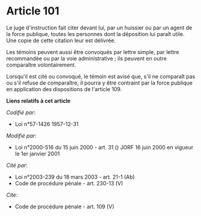 # Article 101

Le juge d'instruction fait citer devant lui, par un huissier ou par un agent de la force publique, toutes les personnes dont
la déposition lui paraît utile. Une copie de cette citation leur est délivrée. 

Les témoins peuvent aussi être convoqués par lettre simple, par lettre recommandée ou par la voie administrative ; ils
peuvent en outre comparaître volontairement. 

Lorsqu'il est cité ou convoqué, le témoin est avisé que, s'il ne comparaît pas ou s'il refuse de comparaître, il pourra y
être contraint par la force publique en application des dispositions de l'article 109.

**Liens relatifs à cet article**

_Codifié par_:

  - Loi n°57-1426 1957-12-31

_Modifié par_:

  - Loi n°2000-516 du 15 juin 2000 - art. 31 () JORF 16 juin 2000 en vigueur le 1er janvier 2001

_Cité par_:

  - Loi n°2003-239 du 18 mars 2003 - art. 21-1 (Ab)
  - Code de procédure pénale - art. 230-13 (V)

_Cite_:

  - Code de procédure pénale - art. 109 (V)
